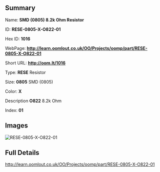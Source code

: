 

## Summary
 
Name: __SMD (0805) 8.2k Ohm Resistor__

ID: __RESE-0805-X-O822-01__

Hex ID: __1016__

WebPage: __http://learn.oomlout.co.uk/OO/Projects/oomp/part/RESE-0805-X-O822-01__

Short URL: __http://oom.lt/1016__


Type: __RESE__ Resistor 

Size: __0805__ SMD (0805) 

Color: __X__  

Description __O822__ 8.2k Ohm 

Index: __01__


## Images
![RESE-0805-X-O822-01](http://oomlout.com/oomp-gen/parts/RESE-0805-X-O822-01/RESE-0805-X-O822-01_420.jpg)



## Full Details

 http://learn.oomlout.co.uk/OO/Projects/oomp/part/RESE-0805-X-O822-01














